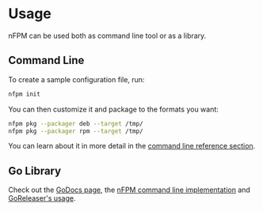 # Usage

nFPM can be used both as command line tool or as a library.

## Command Line

To create a sample configuration file, run:

```sh
nfpm init
```

You can then customize it and package to the formats you want:

```sh
nfpm pkg --packager deb --target /tmp/
nfpm pkg --packager rpm --target /tmp/
```

You can learn about it in more detail in the
[command line reference section](/cmd/nfpm/).

## Go Library

Check out the [GoDocs page](https://pkg.go.dev/github.com/goreleaser/nfpm/v2?tab=doc),
the [nFPM command line implementation](https://github.com/goreleaser/nfpm/blob/main/cmd/nfpm/main.go)
and [GoReleaser's usage](https://github.com/goreleaser/goreleaser/blob/main/internal/pipe/nfpm/nfpm.go).
